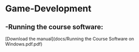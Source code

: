 # Game-Development

## -Running the course software:<br/>
[Download the manual](docs/Running the Course Software on Windows.pdf.pdf)
